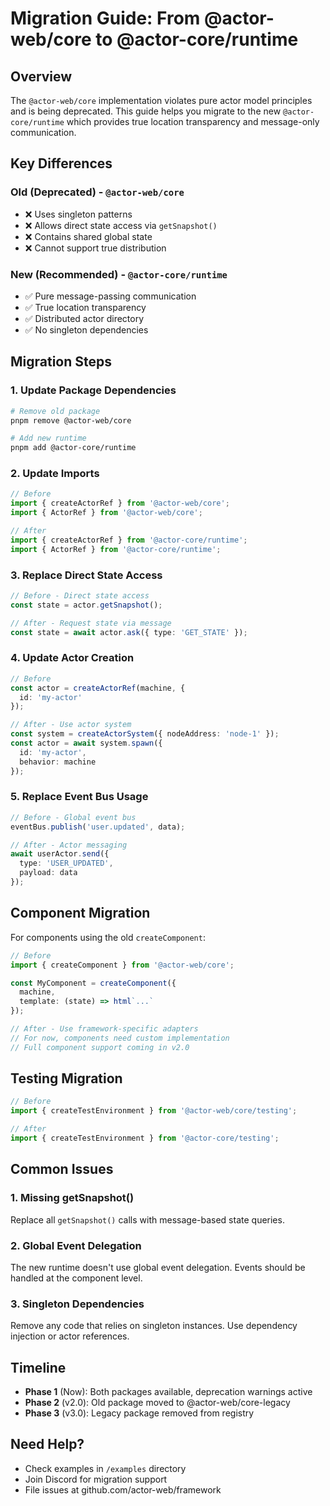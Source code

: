 # Migration Guide: From @actor-web/core to @actor-core/runtime

## Overview

The `@actor-web/core` implementation violates pure actor model principles and is being deprecated. This guide helps you migrate to the new `@actor-core/runtime` which provides true location transparency and message-only communication.

## Key Differences

### Old (Deprecated) - `@actor-web/core`
- ❌ Uses singleton patterns
- ❌ Allows direct state access via `getSnapshot()`
- ❌ Contains shared global state
- ❌ Cannot support true distribution

### New (Recommended) - `@actor-core/runtime`
- ✅ Pure message-passing communication
- ✅ True location transparency
- ✅ Distributed actor directory
- ✅ No singleton dependencies

## Migration Steps

### 1. Update Package Dependencies

```bash
# Remove old package
pnpm remove @actor-web/core

# Add new runtime
pnpm add @actor-core/runtime
```

### 2. Update Imports

```typescript
// Before
import { createActorRef } from '@actor-web/core';
import { ActorRef } from '@actor-web/core';

// After
import { createActorRef } from '@actor-core/runtime';
import { ActorRef } from '@actor-core/runtime';
```

### 3. Replace Direct State Access

```typescript
// Before - Direct state access
const state = actor.getSnapshot();

// After - Request state via message
const state = await actor.ask({ type: 'GET_STATE' });
```

### 4. Update Actor Creation

```typescript
// Before
const actor = createActorRef(machine, { 
  id: 'my-actor' 
});

// After - Use actor system
const system = createActorSystem({ nodeAddress: 'node-1' });
const actor = await system.spawn({
  id: 'my-actor',
  behavior: machine
});
```

### 5. Replace Event Bus Usage

```typescript
// Before - Global event bus
eventBus.publish('user.updated', data);

// After - Actor messaging
await userActor.send({ 
  type: 'USER_UPDATED', 
  payload: data 
});
```

## Component Migration

For components using the old `createComponent`:

```typescript
// Before
import { createComponent } from '@actor-web/core';

const MyComponent = createComponent({
  machine,
  template: (state) => html`...`
});

// After - Use framework-specific adapters
// For now, components need custom implementation
// Full component support coming in v2.0
```

## Testing Migration

```typescript
// Before
import { createTestEnvironment } from '@actor-web/core/testing';

// After
import { createTestEnvironment } from '@actor-core/testing';
```

## Common Issues

### 1. Missing getSnapshot()
Replace all `getSnapshot()` calls with message-based state queries.

### 2. Global Event Delegation
The new runtime doesn't use global event delegation. Events should be handled at the component level.

### 3. Singleton Dependencies
Remove any code that relies on singleton instances. Use dependency injection or actor references.

## Timeline

- **Phase 1** (Now): Both packages available, deprecation warnings active
- **Phase 2** (v2.0): Old package moved to @actor-web/core-legacy
- **Phase 3** (v3.0): Legacy package removed from registry

## Need Help?

- Check examples in `/examples` directory
- Join Discord for migration support
- File issues at github.com/actor-web/framework